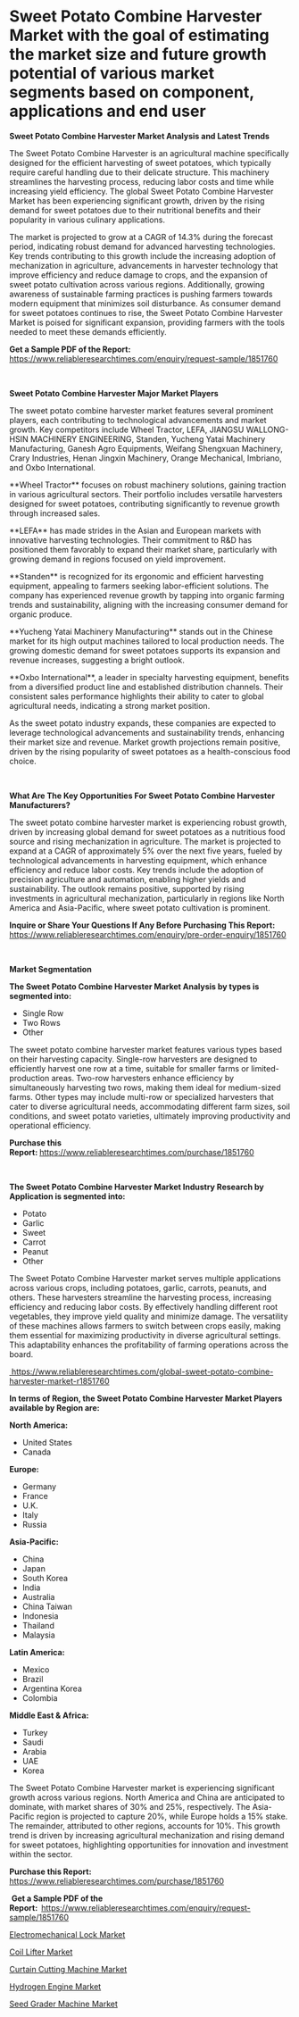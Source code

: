 <p><h1>Sweet Potato Combine Harvester Market with the goal of estimating the market size and future growth potential of various market segments based on component, applications and end user</h1></p><p><strong>Sweet Potato Combine Harvester Market Analysis and Latest Trends</strong></p>
<p><p>The Sweet Potato Combine Harvester is an agricultural machine specifically designed for the efficient harvesting of sweet potatoes, which typically require careful handling due to their delicate structure. This machinery streamlines the harvesting process, reducing labor costs and time while increasing yield efficiency. The global Sweet Potato Combine Harvester Market has been experiencing significant growth, driven by the rising demand for sweet potatoes due to their nutritional benefits and their popularity in various culinary applications.</p><p>The market is projected to grow at a CAGR of 14.3% during the forecast period, indicating robust demand for advanced harvesting technologies. Key trends contributing to this growth include the increasing adoption of mechanization in agriculture, advancements in harvester technology that improve efficiency and reduce damage to crops, and the expansion of sweet potato cultivation across various regions. Additionally, growing awareness of sustainable farming practices is pushing farmers towards modern equipment that minimizes soil disturbance. As consumer demand for sweet potatoes continues to rise, the Sweet Potato Combine Harvester Market is poised for significant expansion, providing farmers with the tools needed to meet these demands efficiently.</p></p>
<p><strong>Get a Sample PDF of the Report:&nbsp;</strong> <a href="https://www.reliableresearchtimes.com/enquiry/request-sample/1851760?utm_campaign=1625&utm_medium=2&utm_source=Github&utm_content=ia&utm_term=19102024&utm_id=sweet-potato-combine-harvester">https://www.reliableresearchtimes.com/enquiry/request-sample/1851760</a></p>
<p>&nbsp;</p>
<p><strong>Sweet Potato Combine Harvester Major Market Players</strong></p>
<p><p>The sweet potato combine harvester market features several prominent players, each contributing to technological advancements and market growth. Key competitors include Wheel Tractor, LEFA, JIANGSU WALLONG-HSIN MACHINERY ENGINEERING, Standen, Yucheng Yatai Machinery Manufacturing, Ganesh Agro Equipments, Weifang Shengxuan Machinery, Crary Industries, Henan Jingxin Machinery, Orange Mechanical, Imbriano, and Oxbo International.</p><p>**Wheel Tractor** focuses on robust machinery solutions, gaining traction in various agricultural sectors. Their portfolio includes versatile harvesters designed for sweet potatoes, contributing significantly to revenue growth through increased sales.</p><p>**LEFA** has made strides in the Asian and European markets with innovative harvesting technologies. Their commitment to R&D has positioned them favorably to expand their market share, particularly with growing demand in regions focused on yield improvement.</p><p>**Standen** is recognized for its ergonomic and efficient harvesting equipment, appealing to farmers seeking labor-efficient solutions. The company has experienced revenue growth by tapping into organic farming trends and sustainability, aligning with the increasing consumer demand for organic produce.</p><p>**Yucheng Yatai Machinery Manufacturing** stands out in the Chinese market for its high output machines tailored to local production needs. The growing domestic demand for sweet potatoes supports its expansion and revenue increases, suggesting a bright outlook.</p><p>**Oxbo International**, a leader in specialty harvesting equipment, benefits from a diversified product line and established distribution channels. Their consistent sales performance highlights their ability to cater to global agricultural needs, indicating a strong market position.</p><p>As the sweet potato industry expands, these companies are expected to leverage technological advancements and sustainability trends, enhancing their market size and revenue. Market growth projections remain positive, driven by the rising popularity of sweet potatoes as a health-conscious food choice.</p></p>
<p>&nbsp;</p>
<p><strong>What Are The Key Opportunities For Sweet Potato Combine Harvester Manufacturers?</strong></p>
<p><p>The sweet potato combine harvester market is experiencing robust growth, driven by increasing global demand for sweet potatoes as a nutritious food source and rising mechanization in agriculture. The market is projected to expand at a CAGR of approximately 5% over the next five years, fueled by technological advancements in harvesting equipment, which enhance efficiency and reduce labor costs. Key trends include the adoption of precision agriculture and automation, enabling higher yields and sustainability. The outlook remains positive, supported by rising investments in agricultural mechanization, particularly in regions like North America and Asia-Pacific, where sweet potato cultivation is prominent.</p></p>
<p><strong>Inquire or Share Your Questions If Any Before Purchasing This Report:</strong> <a href="https://www.reliableresearchtimes.com/enquiry/pre-order-enquiry/1851760?utm_campaign=1625&utm_medium=2&utm_source=Github&utm_content=ia&utm_term=19102024&utm_id=sweet-potato-combine-harvester">https://www.reliableresearchtimes.com/enquiry/pre-order-enquiry/1851760</a></p>
<p>&nbsp;</p>
<p><strong>Market Segmentation</strong></p>
<p><strong>The Sweet Potato Combine Harvester Market Analysis by types is segmented into:</strong></p>
<p><ul><li>Single Row</li><li>Two Rows</li><li>Other</li></ul></p>
<p><p>The sweet potato combine harvester market features various types based on their harvesting capacity. Single-row harvesters are designed to efficiently harvest one row at a time, suitable for smaller farms or limited-production areas. Two-row harvesters enhance efficiency by simultaneously harvesting two rows, making them ideal for medium-sized farms. Other types may include multi-row or specialized harvesters that cater to diverse agricultural needs, accommodating different farm sizes, soil conditions, and sweet potato varieties, ultimately improving productivity and operational efficiency.</p></p>
<p><strong>Purchase this Report:&nbsp;</strong><a href="https://www.reliableresearchtimes.com/purchase/1851760?utm_campaign=1625&utm_medium=2&utm_source=Github&utm_content=ia&utm_term=19102024&utm_id=sweet-potato-combine-harvester">https://www.reliableresearchtimes.com/purchase/1851760</a></p>
<p>&nbsp;</p>
<p><strong>The Sweet Potato Combine Harvester Market Industry Research by Application is segmented into:</strong></p>
<p><ul><li>Potato</li><li>Garlic</li><li>Sweet</li><li>Carrot</li><li>Peanut</li><li>Other</li></ul></p>
<p><p>The Sweet Potato Combine Harvester market serves multiple applications across various crops, including potatoes, garlic, carrots, peanuts, and others. These harvesters streamline the harvesting process, increasing efficiency and reducing labor costs. By effectively handling different root vegetables, they improve yield quality and minimize damage. The versatility of these machines allows farmers to switch between crops easily, making them essential for maximizing productivity in diverse agricultural settings. This adaptability enhances the profitability of farming operations across the board.</p></p>
<p><a href="https://www.reliableresearchtimes.com/global-sweet-potato-combine-harvester-market-r1851760?utm_campaign=1625&utm_medium=2&utm_source=Github&utm_content=ia&utm_term=19102024&utm_id=sweet-potato-combine-harvester">&nbsp;https://www.reliableresearchtimes.com/global-sweet-potato-combine-harvester-market-r1851760</a></p>
<p><strong>In terms of Region, the Sweet Potato Combine Harvester Market Players available by Region are:</strong></p>
<p>
    <p> <strong> North America: </strong>
        <ul>
            <li>United States</li>
            <li>Canada</li>
        </ul>
        </p> 
    <p> <strong> Europe: </strong>
        <ul>
            <li>Germany</li>
            <li>France</li>
            <li>U.K.</li>
            <li>Italy</li>
            <li>Russia</li>
        </ul>
        </p> 
    <p> <strong> Asia-Pacific: </strong>
        <ul>
            <li>China</li>
            <li>Japan</li>
            <li>South Korea</li>
            <li>India</li>
            <li>Australia</li>
            <li>China Taiwan</li>
            <li>Indonesia</li>
            <li>Thailand</li>
            <li>Malaysia</li>
        </ul>
        </p> 
    <p> <strong> Latin America: </strong>
        <ul>
            <li>Mexico</li>
            <li>Brazil</li>
            <li>Argentina Korea</li>
            <li>Colombia</li>
        </ul>
        </p> 
    <p> <strong> Middle East & Africa: </strong>
        <ul>
            <li>Turkey</li>
            <li>Saudi</li>
            <li>Arabia</li>
            <li>UAE</li>
            <li>Korea</li>
        </ul>
    </p>
    </p>
<p><p>The Sweet Potato Combine Harvester market is experiencing significant growth across various regions. North America and China are anticipated to dominate, with market shares of 30% and 25%, respectively. The Asia-Pacific region is projected to capture 20%, while Europe holds a 15% stake. The remainder, attributed to other regions, accounts for 10%. This growth trend is driven by increasing agricultural mechanization and rising demand for sweet potatoes, highlighting opportunities for innovation and investment within the sector.</p></p>
<p><strong>Purchase this Report: </strong><a href="https://www.reliableresearchtimes.com/purchase/1851760?utm_campaign=1625&utm_medium=2&utm_source=Github&utm_content=ia&utm_term=19102024&utm_id=sweet-potato-combine-harvester">https://www.reliableresearchtimes.com/purchase/1851760</a></p>
<p>&nbsp;<strong>Get a Sample PDF of the Report:&nbsp;&nbsp;</strong><a href="https://www.reliableresearchtimes.com/enquiry/request-sample/1851760?utm_campaign=1625&utm_medium=2&utm_source=Github&utm_content=ia&utm_term=19102024&utm_id=sweet-potato-combine-harvester">https://www.reliableresearchtimes.com/enquiry/request-sample/1851760</a></p>
<p><strong></strong></p>
<p><p><a href="https://www.linkedin.com/pulse/digital-transformation-electromechanical-lock-industry-market-xrwyf?utm_campaign=1625&utm_medium=2&utm_source=Github&utm_content=ia&utm_term=19102024&utm_id=sweet-potato-combine-harvester">Electromechanical Lock Market</a></p><p><a href="https://www.linkedin.com/pulse/global-coil-lifter-market-forecast-2024-2031-trends-impact-lrkhc?utm_campaign=1625&utm_medium=2&utm_source=Github&utm_content=ia&utm_term=19102024&utm_id=sweet-potato-combine-harvester">Coil Lifter Market</a></p><p><a href="https://www.linkedin.com/pulse/curtain-cutting-machine-market-industry-landscape-growth-trajectories-4bl5f?utm_campaign=1625&utm_medium=2&utm_source=Github&utm_content=ia&utm_term=19102024&utm_id=sweet-potato-combine-harvester">Curtain Cutting Machine Market</a></p><p><a href="https://www.linkedin.com/pulse/hydrogen-engine-value-chain-analysis-from-raw-materials-end-user-kzjmf?utm_campaign=1625&utm_medium=2&utm_source=Github&utm_content=ia&utm_term=19102024&utm_id=sweet-potato-combine-harvester">Hydrogen Engine Market</a></p><p><a href="https://www.linkedin.com/pulse/seed-grader-machine-market-global-share-ranking-overall-sales-gtrac?utm_campaign=1625&utm_medium=2&utm_source=Github&utm_content=ia&utm_term=19102024&utm_id=sweet-potato-combine-harvester">Seed Grader Machine Market</a></p></p>